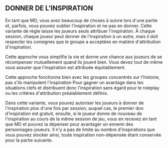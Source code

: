 ## DONNER DE L'INSPIRATION


En tant que MD, vous avez beaucoup de choses à suivre lors
d'une partie et, parfois, vous pouvez oublier l'inspiration et
ne pas en donner. Cette variante de règle laisse les joueurs
seuls attribuer l'inspiration. À chaque session, chaque
joueur peut donner de l'inspiration à un autre, mais il doit
respecter les consignes que le groupe a acceptées en matière
d'attribution d'inspiration.

Cette approche vous simplifie la vie et donne une chance
aux joueurs de se récompenser mutuellement quand ils
jouent bien. Vous devez tout de même vous assurer que
l'inspiration est attribuée équitablement.

Cette approche fonctionne bien avec les groupes
concentrés sur l'histoire, pas s'ils manipulent l'inspiration
Pour gagner un avantage dans les situations clefs et
distribuent donc l'inspiration sans égard pour le roleplay ou
les critères d'attribution préalablement définis.

Dans cette variante, vous pouvez autoriser les joueurs
à donner de l'inspiration plus d'une fois par session,
auquel cas, le premier don d'inspiration est gratuit,
ensuite, si le joueur donne de nouveau de l'inspiration
au cours de la même session de jeu, vous en recevez en
tant que MD et pouvez la dépenser pour avantager un
ennemi des personnages-joueurs. Il n'y a pas de limite
au nombre d'inspirations que vous pouvez stocker ainsi,
toute inspiration non-dépensée étant conservée pour la
partie suivante.
